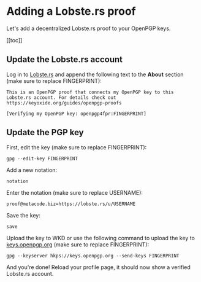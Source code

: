 # Adding a Lobste.rs proof

Let's add a decentralized Lobste.rs proof to your OpenPGP keys.

[[toc]]

## Update the Lobste.rs account

Log in to [Lobste.rs](https://lobste.rs) and append the following text to the **About** section (make sure to replace FINGERPRINT):

```
This is an OpenPGP proof that connects my OpenPGP key to this Lobste.rs account. For details check out https://keyoxide.org/guides/openpgp-proofs

[Verifying my OpenPGP key: openpgp4fpr:FINGERPRINT]
```

## Update the PGP key

First, edit the key (make sure to replace FINGERPRINT):

`gpg --edit-key FINGERPRINT`

Add a new notation:

`notation`

Enter the notation (make sure to replace USERNAME):

`proof@metacode.biz=https://lobste.rs/u/USERNAME`

Save the key:

`save`

Upload the key to WKD or use the following command to upload the key to [keys.openpgp.org](https://keys.openpgp.org) (make sure to replace FINGERPRINT):

`gpg --keyserver hkps://keys.openpgp.org --send-keys FINGERPRINT`

And you're done! Reload your profile page, it should now show a verified Lobste.rs account.

